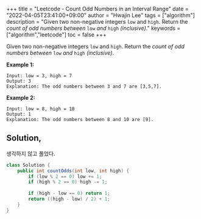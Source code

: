 +++
title = "Leetcode - Count Odd Numbers in an Interval Range"
date = "2022-04-05T23:41:00+09:00"
author = "Hwajin Lee"
tags = ["algorithm"]
description = "Given two non-negative integers `low` and `high`. Return the *count of odd numbers between* `low` *and* `high` *(inclusive)*."
keywords = ["algorithm","leetcode"]
toc = false
+++

Given two non-negative integers `low` and `high`. Return the *count of odd numbers between* `low` *and* `high` *(inclusive)*.

**Example 1:**

```
Input: low = 3, high = 7
Output: 3
Explanation: The odd numbers between 3 and 7 are [3,5,7].
```

**Example 2:**

```
Input: low = 8, high = 10
Output: 1
Explanation: The odd numbers between 8 and 10 are [9].
```


 ## Solution,

생각하지 않고 풀었다.

```java
class Solution {
    public int countOdds(int low, int high) {
        if (low % 2 == 0) low += 1;
        if (high % 2 == 0) high -= 1;
        
        if (high - low == 0) return 1;
        return ((high - low) / 2) + 1;
    }
}
```
